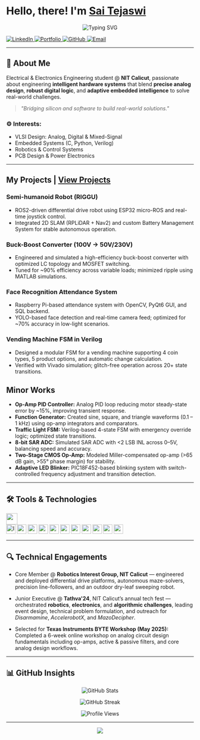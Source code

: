 

# Hello, there! I'm [Sai Tejaswi](https://saitejaswi06.github.io/Portfolio/) 

<p align="center">
  <img src="https://readme-typing-svg.demolab.com?font=Fira+Code&weight=500&size=22&pause=1000&color=F75000&width=435&lines=Turning+circuits+into+solutions...;Building+robots+with+intelligence;Exploring+the+world+of+VLSI" alt="Typing SVG">
</p>

<p align="left">
  <a href="https://www.linkedin.com/in/uppuluri-sai-tejaswi-61b9b7284/" target="_blank">
    <img src="https://img.shields.io/badge/LinkedIn-Connect-blue?style=flat-square&logo=LinkedIn" alt="LinkedIn"/>
  </a>
  <a href="https://saitejaswi06.github.io/Portfolio/" target="_blank">
    <img src="https://img.shields.io/badge/Portfolio-Explore-orange?style=flat-square&logo=sharp" alt="Portfolio"/>
  </a>
  <a href="https://github.com/saitejaswi06" target="_blank">
    <img src="https://img.shields.io/badge/GitHub-Projects-black?style=flat-square&logo=github" alt="GitHub"/>
  </a>
<a href="mailto:saitejaswi1002@gmail.com">
    <img src="https://img.shields.io/badge/Email-saitejaswi1002@gmail.com-D14836?style=flat-square&logo=gmail&logoColor=white" alt="Email"/>
</a>

  </a>
</p>

---

## 👋 About Me

Electrical & Electronics Engineering student @ **NIT Calicut**, passionate about engineering **intelligent hardware systems** that blend **precise analog design**, **robust digital logic**, and **adaptive embedded intelligence** to solve real-world challenges.

> _"Bridging silicon and software to build real-world solutions."_

### ⚙️ Interests:
- VLSI Design: Analog, Digital & Mixed-Signal 
- Embedded Systems (C, Python, Verilog)
- Robotics & Control Systems
- PCB Design & Power Electronics

---

## My Projects | [View Projects](https://saitejaswi06.github.io/Portfolio/)

### Semi-humanoid Robot (RIGGU) 
- ROS2-driven differential drive robot using ESP32 micro-ROS and real-time joystick control.
- Integrated 2D SLAM (RPLiDAR + Nav2) and custom Battery Management System for stable autonomous operation.

### Buck-Boost Converter (100V → 50V/230V)
- Engineered and simulated a high-efficiency buck-boost converter with optimized LC topology and MOSFET switching.
- Tuned for ~90% efficiency across variable loads; minimized ripple using MATLAB simulations.

### Face Recognition Attendance System
- Raspberry Pi-based attendance system with OpenCV, PyQt6 GUI, and SQL backend.
- YOLO-based face detection and real-time camera feed; optimized for ~70% accuracy in low-light scenarios.

### Vending Machine FSM in Verilog
- Designed a modular FSM for a vending machine supporting 4 coin types, 5 product options, and automatic change calculation.
- Verified with Vivado simulation; glitch-free operation across 20+ state transitions.

## Minor Works

- **Op-Amp PID Controller:** Analog PID loop reducing motor steady-state error by ~15%, improving transient response.
- **Function Generator:** Created sine, square, and triangle waveforms (0.1 – 1 kHz) using op-amp integrators and comparators.
- **Traffic Light FSM:** Verilog-based 4-state FSM with emergency override logic; optimized state transitions.
- **8-bit SAR ADC:** Simulated SAR ADC with <2 LSB INL across 0–5V, balancing speed and accuracy.
- **Two-Stage CMOS Op-Amp:** Modeled Miller-compensated op-amp (>65 dB gain, >55° phase margin) for stability.
- **Adaptive LED Blinker:** PIC18F452-based blinking system with switch-controlled frequency adjustment and transition detection.

</details>

---

## 🛠️ Tools & Technologies

<p align="left">
  <img src="https://skillicons.dev/icons?i=c,python,git,github,vscode,linux,raspberrypi,arduino,matlab" height="30"><br>
  <img height="25" src="https://custom-icon-badges.demolab.com/badge/Icarus-vermilion.svg?logo=ICARUS_MJ97" alt="Icarus Verilog"/>
  <img src="https://img.shields.io/badge/Verilog-orange?style=flat-square&logo=xilinx" height="25">
  <img src="https://img.shields.io/badge/ROS2-purple?style=flat-square&logo=ros" height="25">
  <img src="https://img.shields.io/badge/ESP32-darkblue?style=flat-square&logo=espressif" height="25">
  <img src="https://img.shields.io/badge/Proteus-lightgrey?style=flat-square&logo=proteus" height="25">
  <img src="https://img.shields.io/badge/LTSpice-red?style=flat-square&logo=analogdevices" height="25">
  <img src="https://img.shields.io/badge/Simulink-blue?style=flat-square&logo=mathworks" height="25">
  <img src="https://img.shields.io/badge/QUCS-lightblue?style=flat-square&logo=qucs" height="25">
  <img src="https://img.shields.io/badge/Altium-darkorange?style=flat-square&logo=altiumdesigner" height="25">
  <img src="https://img.shields.io/badge/Tinkercad-green?style=flat-square&logo=autodesk" height="25">
  <img src="https://img.shields.io/badge/OOPS-9cf?style=flat-square" height="25">
</p>

---

## 🔍 Technical Engagements

- Core Member @ **Robotics Interest Group, NIT Calicut** — engineered and deployed differential drive platforms, autonomous maze-solvers, precision line-followers, and an outdoor dry-leaf sweeping robot.

- Junior Executive @ **Tathva'24**, NIT Calicut’s annual tech fest — orchestrated **robotics**, **electronics**, and **algorithmic challenges**, leading event design, technical problem formulation, and outreach for _Disarmamine_, _AccelerobotX_, and _MazoDecipher_.

- Selected for **Texas Instruments BYTE Workshop (May 2025):** Completed a 6-week online workshop on analog circuit design fundamentals including op-amps, active & passive filters, and core analog design workflows.

---

## 📊 GitHub Insights

<p align="center">
  <img src="https://github-readme-stats.vercel.app/api?username=saitejaswi06&show_icons=true&theme=radical" alt="GitHub Stats">
</p>

<p align="center">
  <img src="https://github-readme-streak-stats.herokuapp.com/?user=saitejaswi06&theme=radical" alt="GitHub Streak">
</p>

<p align="center">
  <img src="https://komarev.com/ghpvc/?username=saitejaswi06&style=flat-square&color=blue" alt="Profile Views">
</p>

---

<p align="center">
 <img src="https://capsule-render.vercel.app/api?type=waving&color=0:F75000,100:4400FF&height=140&section=footer&text=Thanks%20for%20stopping%20by!&fontSize=20&fontAlign=50&fontColor=ffffff"/>
</p>
